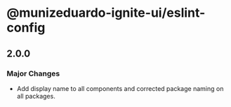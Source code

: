 # @munizeduardo-ignite-ui/eslint-config

## 2.0.0

### Major Changes

- Add display name to all components and corrected package naming on all packages.
